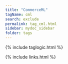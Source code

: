 ```yaml
---
title: "CommerceML"
tagName: cml
search: exclude
permalink: tag_cml.html
sidebar: mydoc_sidebar
folder: tags
---
```

{% include taglogic.html %}

{% include links.html %}
